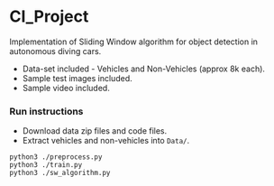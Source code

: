 # CI_Project

Implementation of Sliding Window algorithm for object detection in autonomous diving cars.

* Data-set included - Vehicles and Non-Vehicles (approx 8k each).
* Sample test images included.
* Sample video included.

### Run instructions

* Download data zip files and code files.
* Extract vehicles and non-vehicles into `Data/`.

```shell
python3 ./preprocess.py
python3 ./train.py
python3 ./sw_algorithm.py
```